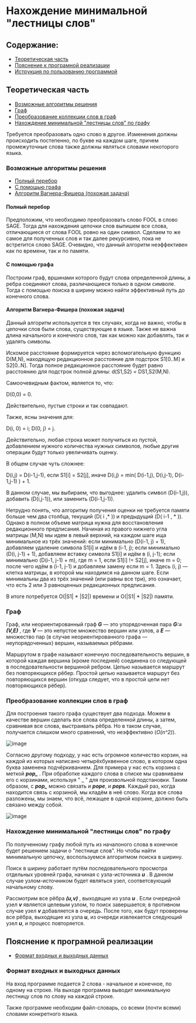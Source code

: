 # Нахождение минимальной "лестницы слов"

## Содержание:
 * [Теоретическая часть](#Теоретическая-часть)
 * [Пояснение к програмной реализации](#Пояснение-к-програмной-реализации)
 * [Иструкция по пользованию программой](#Иструкция-по-пользованию-программой)
 
## Теоретическая часть
  * [Возможные алгоритмы решения](#Возможные-алгоритмы-решения)
  * [Граф](#Граф)
  * [Преобразование коллекции слов в граф](#Преобразование-коллекции-слов-в-граф)
  * [Нахождение минимальной "лестницы слов" по графу](#Нахождение-минимальной-"лестницы-слов"-по-графу)


Требуется преобразовать одно слово в другое. Изменения должны происходить постепенно, по букве на каждом шаге, причем промежуточные слова также должны являться словами некоторого языка.

### Возможные алгоритмы решения
  * [Полный перебор](#Полный-перебор)
  * [С помощью графа](#С-помощью-графа)
  * [Алгоритм Вагнера-Фишера (похожая задача)](#Алгоритм-Вагнера-Фишера)
  
 
 #### Полный перебор
 Предположим, что необходимо преобразовать слово FOOL в слово SAGE. Тогда для нахождения цепочки слов выпишем все слова, отличающиеся от слова FOOL ровно на один символ. Сделаем то же самое для полученных слов и так далее рекурсивно, пока не встретится слово SAGE. Очевидно, что данный алгоритм неэффективен как по времени, так и по памяти.
 
 #### С помощью графа
 Построим граф, вршинами которого будут слова определенной длины, а ребра соединяют слова, различающиеся только в одном символе. Тогда с помощью поиска в ширину можно найти эффективный путь до конечного слова.
 
#### Алгоритм Вагнера-Фишера (похожая задача)
Данный алгоритм используется в тех случаях, когда не важно, чтобы в цепочки слов были слова, существующие в языке. Также не важна длина начального и конечного слов, так как можно как добавлять, так и удалять символы.

Искомое расстояние формируется через вспомогательную функцию D(M,N), находящую редакционное расстояние для подстрок S1[0..M] и S2[0..N]. Тогда полное редакционное расстояние будет равно расстоянию для подстрок полной длины: d(S1,S2) = DS1,S2(M,N).

Самоочевидным фактом, является то, что:

D(0,0) = 0. 

Действительно, пустые строки и так совпадают.

Также, ясны значения для:

D(i, 0) = i;
D(0, j) = j.

Действительно, любая строка может получиться из пустой, добавлением нужного количества нужных символов, любые другие операции будут только увеличивать оценку.

В общем случае чуть сложнее:

D(i,j) = D(i-1,j-1), если S1[i] = S2[j],
иначе D(i,j) = min( D(i-1,j), D(i,j-1), D(i-1,j-1) ) + 1.

В данном случае, мы выбираем, что выгоднее: удалить символ (D(i-1,j)), добавить (D(i,j-1)), или заменить (D(i-1,j-1)).

Нетрудно понять, что алгоритму получения оценки не требуется памяти больше чем два столбца, текущий (D( i  ,* )) и предыдущий (D( i-1 , * )). Однако в полном объеме матрица нужна для восстановления редакционного предписания. Начиная из правого нижнего угла матрицы (M,N) мы идем в левый верхний, на каждом шаге ища минимальное из трёх значений:
если минимально (D(i-1, j) + 1), добавляем удаление символа S1[i] и идём в (i-1, j);
если минимально (D(i, j-1) + 1), добавляем вставку символа S1[i] и идём в (i, j-1);
если минимально (D(i-1, j-1) + m), где m = 1, если S1[i] != S2[j], иначе m = 0; после чего идём в (i-1, j-1) и добавляем замену если m = 1.
Здесь (i, j) — клетка матрицы, в которой мы находимся на данном шаге. Если минимальны два из трёх значений (или равны все три), это означает, что есть 2 или 3 равноценных редакционных предписания.

В итоге потребуется O(|S1| * |S2|) времени и O(|S1| * |S2|) памяти.

### Граф

Граф, или неориентированный граф ***G*** — это упорядоченная пара ***G:=(V,E)*** , где ***V*** — это непустое множество вершин или узлов, а ***E*** — множество пар (в случае неориентированного графа — неупорядоченных) вершин, называемых рёбрами.

Маршрутом в графе называют конечную последовательность вершин, в которой каждая вершина (кроме последней) соединена со следующей в последовательности вершиной ребром. Цепью называется маршрут без повторяющихся рёбер. Простой цепью называется маршрут без повторяющихся вершин (откуда следует, что в простой цепи нет повторяющихся рёбер).

### Преобразование коллекции слов в граф

Для построения такого графа существует два подхода. Можем в качестве вершин сделать все слова определенной длины, а затем, сравнивая все слова, выстраивать рёбра. Но в таком случае, получается слишком много сравнений, что неэффективно (*O(n^2)*).

![image](https://aliev.me/runestone/static/pythonds/_images/wordgraph.png)

Согласно другому подходу, у нас есть огромное количество корзин, на каждой из которых написано четырёхбуквенное слово, в котором одна буква заменена подчёркиванием. Для примера у нас есть корзина с меткой ***pop_*** . При обработке каждого слова в списке мы сравниваем его с корзинами, используя " _ " для произвольной подстановки. Таким образом, с ***pop_*** можно связать и ***pope***, и ***pops***. Каждый раз, когда находится связь с корзиной, мы кладём в неё слово. Когда все слова разложены, мы знаем, что всё, лежащее в одной корзине, должно быть связано между собой.

![image](https://aliev.me/runestone/static/pythonds/_images/wordbuckets.png)

### Нахождение минимальной "лестницы слов" по графу

По полученному графу любой путь из началоного слова в конечное будет решением задачи о "лестнице слов". Но чтобы найти минимальную цепочку, воспользуемся алгоритмом поиска в ширину.

Поиск в ширину работает путём последовательного просмотра отдельных уровней графа, начиная с узла-источника ***u*** . В данном случае узлом-источником будет являться узел, соответсвующий начальному слову.

Рассмотрим все рёбра ***(u,v)*** , выходящие из узла ***u*** . Если очередной узел ***v*** является целевым узлом, то поиск завершается; в противном случае узел ***v*** добавляется в очередь. После того, как будут проверены все рёбра, выходящие из узла ***u***, из очереди извлекается следующий узел ***u***, и процесс повторяется.


## Пояснение к програмной реализации
 * [Формат входных и выходных данных](#Формат-входных-и-выходных-данных)
 
### Формат входных и выходных данных

На вход программе подается 2 слова - начальное и конечное, по одному на строке. На выходе программа выводит минимальную лестницу слов по слову на каждой строке.

Также программе необходим файл-словарь, со всеми (почти всеми) словами конкретного языка.
